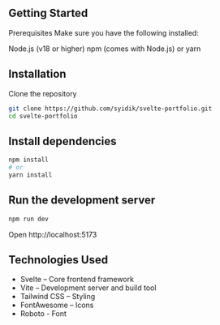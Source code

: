 ## Getting Started
Prerequisites
Make sure you have the following installed:

Node.js (v18 or higher)
npm (comes with Node.js) or yarn

##  Installation
Clone the repository

```bash
git clone https://github.com/syidik/svelte-portfolio.git
cd svelte-portfolio
```
## Install dependencies

```bash
npm install
# or
yarn install
```
##  Run the development server

```bash
npm run dev
```
Open http://localhost:5173

## Technologies Used
- Svelte – Core frontend framework
- Vite – Development server and build tool
- Tailwind CSS  – Styling
- FontAwesome – Icons
- Roboto - Font
